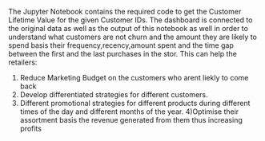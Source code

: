 The Jupyter Notebook contains the required code to get the Customer Lifetime Value for the given Customer IDs.
The dashboard is connected to the original data as well as the output of this notebook as well in order to understand what customers are not churn and the amount they are likely to spend basis their frequency,recency,amount spent and the time gap between the first and the last purchases in the stor.
This can help the retailers:
1) Reduce Marketing Budget on the customers who arent liekly to come back
2) Develop differentiated strategies for different customers.
3) Different promotional strategies for different products during different times of the day and different months of the year.
4)Optimise their assortment basis the revenue generated from them thus increasing profits

